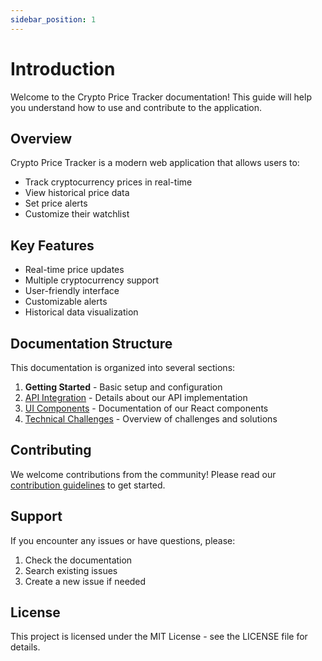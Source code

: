 ```yaml
---
sidebar_position: 1
---
```


# Introduction

Welcome to the Crypto Price Tracker documentation! This guide will help you understand how to use and contribute to the application.

## Overview

Crypto Price Tracker is a modern web application that allows users to:
- Track cryptocurrency prices in real-time
- View historical price data
- Set price alerts
- Customize their watchlist

## Key Features

- Real-time price updates
- Multiple cryptocurrency support
- User-friendly interface
- Customizable alerts
- Historical data visualization

## Documentation Structure

This documentation is organized into several sections:

1. **Getting Started** - Basic setup and configuration
2. [API Integration](api-integration.md) - Details about our API implementation
3. [UI Components](ui-components.md) - Documentation of our React components
4. [Technical Challenges](challenges.md) - Overview of challenges and solutions

## Contributing

We welcome contributions from the community! Please read our [contribution guidelines](https://github.com/henryhennings/crypto-price-tracker/blob/main/CONTRIBUTING.md) to get started.

## Support

If you encounter any issues or have questions, please:
1. Check the documentation
2. Search existing issues
3. Create a new issue if needed

## License

This project is licensed under the MIT License - see the LICENSE file for details.
